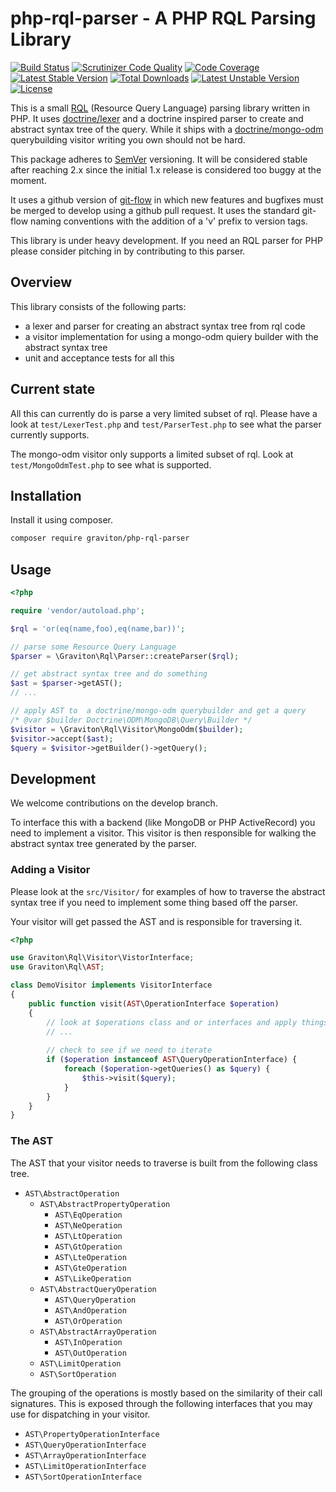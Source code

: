 php-rql-parser - A PHP RQL Parsing Library
==============

[![Build Status](https://travis-ci.org/libgraviton/php-rql-parser.svg?branch=develop)](https://travis-ci.org/libgraviton/php-rql-parser) [![Scrutinizer Code Quality](https://scrutinizer-ci.com/g/libgraviton/php-rql-parser/badges/quality-score.png?b=develop)](https://scrutinizer-ci.com/g/libgraviton/php-rql-parser/?branch=develop) [![Code Coverage](https://scrutinizer-ci.com/g/libgraviton/php-rql-parser/badges/coverage.png?b=develop)](https://scrutinizer-ci.com/g/libgraviton/php-rql-parser/?branch=develop) [![Latest Stable Version](https://poser.pugx.org/graviton/php-rql-parser/v/stable.svg)](https://packagist.org/packages/graviton/php-rql-parser) [![Total Downloads](https://poser.pugx.org/graviton/php-rql-parser/downloads.svg)](https://packagist.org/packages/graviton/php-rql-parser) [![Latest Unstable Version](https://poser.pugx.org/graviton/php-rql-parser/v/unstable.svg)](https://packagist.org/packages/graviton/php-rql-parser) [![License](https://poser.pugx.org/graviton/php-rql-parser/license.svg)](https://packagist.org/packages/graviton/php-rql-parser)


This is a small [RQL](https://github.com/persvr/rql/) (Resource Query Language) parsing library written in PHP. It uses [doctrine/lexer](https://github.com/doctrine/lexer) and
a doctrine inspired parser to create and abstract syntax tree of the query. While it ships with a [doctrine/mongo-odm](https://github.com/doctrine/mongodb-odm) querybuilding
visitor writing you own should not be hard.

This package adheres to [SemVer](http://semver.org/spec/v2.0.0.html) versioning. It will be considered stable after reaching 2.x since the initial 1.x release is
considered too buggy at the moment.

It uses a github version of [git-flow](http://nvie.com/posts/a-successful-git-branching-model/) in which new features and bugfixes must be merged to develop
using a github pull request. It uses the standard git-flow naming conventions with the addition of a 'v' prefix to version tags.

This library is under heavy development. If you need an RQL parser for PHP please consider pitching in by contributing to this parser.

## Overview

This library consists of the following parts:

* a lexer and parser for creating an abstract syntax tree from rql code
* a visitor implementation for using a mongo-odm quiery builder with the abstract syntax tree
* unit and acceptance tests for all this

## Current state

All this can currently do is parse a very limited subset of rql. Please have a look 
at ``test/LexerTest.php`` and ``test/ParserTest.php`` to see what the parser currently 
supports.

The mongo-odm visitor only supports a limited subset of rql. Look at ``test/MongoOdmTest.php``
to see what is supported.

## Installation

Install it using composer.

```bash
composer require graviton/php-rql-parser
```

## Usage

```php
<?php

require 'vendor/autoload.php';

$rql = 'or(eq(name,foo),eq(name,bar))';

// parse some Resource Query Language 
$parser = \Graviton\Rql\Parser::createParser($rql);

// get abstract syntax tree and do something
$ast = $parser->getAST();
// ...

// apply AST to  a doctrine/mongo-odm querybuilder and get a query
/* @var $builder Doctrine\ODM\MongoDB\Query\Builder */
$visitor = \Graviton\Rql\Visitor\MongoOdm($builder);
$visitor->accept($ast);
$query = $visitor->getBuilder()->getQuery();
```

## Development

We welcome contributions on the develop branch.

To interface this with a backend (like MongoDB or PHP ActiveRecord) you need to
implement a visitor. This visitor is then responsible for walking the abstract
syntax tree generated by the parser.

### Adding a Visitor

Please look at the ``src/Visitor/`` for examples of how to traverse the abstract syntax
tree if you need to implement some thing based off the parser.

Your visitor will get passed the AST and is responsible for traversing it.

```php
<?php

use Graviton\Rql\Visitor\VistorInterface;
use Graviton\Rql\AST;

class DemoVisitor implements VisitorInterface
{
    public function visit(AST\OperationInterface $operation)
    {
        // look at $operations class and or interfaces and apply things
        // ...
        
        // check to see if we need to iterate
        if ($operation instanceof AST\QueryOperationInterface) {
            foreach ($operation->getQueries() as $query) {
                $this->visit($query);
            }
        }
    }
}

```

### The AST

The AST that your visitor needs to traverse is built from the following class tree.

* ``AST\AbstractOperation``
  * ``AST\AbstractPropertyOperation``
    * ``AST\EqOperation``
    * ``AST\NeOperation``
    * ``AST\LtOperation``
    * ``AST\GtOperation``
    * ``AST\LteOperation``
    * ``AST\GteOperation``
    * ``AST\LikeOperation``
  * ``AST\AbstractQueryOperation``
    * ``AST\QueryOperation``
    * ``AST\AndOperation``
    * ``AST\OrOperation``
  * ``AST\AbstractArrayOperation``
    * ``AST\InOperation``
    * ``AST\OutOperation``
  * ``AST\LimitOperation``
  * ``AST\SortOperation``

The grouping of the operations is mostly based on the similarity of their call
signatures. This is exposed through the following interfaces that you may use
for dispatching in your visitor.

* ``AST\PropertyOperationInterface``
* ``AST\QueryOperationInterface``
* ``AST\ArrayOperationInterface``
* ``AST\LimitOperationInterface``
* ``AST\SortOperationInterface``
